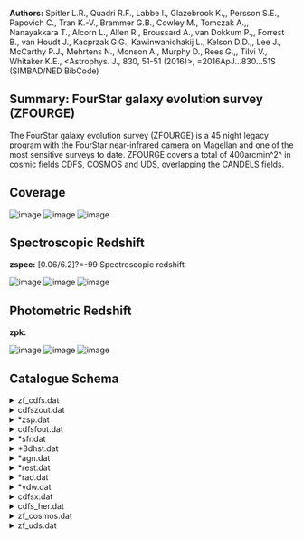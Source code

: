 **Authors:** Spitler L.R., Quadri R.F., Labbe I., Glazebrook K.,, Persson S.E., Papovich C., Tran K.-V., Brammer G.B., Cowley M., Tomczak A.,, Nanayakkara T., Alcorn L., Allen R., Broussard A., van Dokkum P.,, Forrest B., van Houdt J., Kacprzak G.G., Kawinwanichakij L., Kelson D.D.,, Lee J., McCarthy P.J., Mehrtens N., Monson A., Murphy D., Rees G.,, Tilvi V., Whitaker K.E., <Astrophys. J., 830, 51-51 (2016)>, =2016ApJ...830...51S (SIMBAD/NED BibCode)

## Summary: FourStar galaxy evolution survey (ZFOURGE) 

The FourStar galaxy evolution survey (ZFOURGE) is a 45 night legacy program with the FourStar near-infrared camera on Magellan and one of the most sensitive surveys to date. ZFOURGE covers a total of 400arcmin^2^ in cosmic fields CDFS, COSMOS and UDS, overlapping the CANDELS fields.
## Coverage
![image](https://raw.githubusercontent.com/joshgithubbin/Sherlock-DDF/refs/heads/main/Catalogue%20Plotting/Catalogues/J-ApJ-830-51/Subcatalogues/XMM-LSS/Plots/fieldcover.png)
![image](https://raw.githubusercontent.com/joshgithubbin/Sherlock-DDF/refs/heads/main/Catalogue%20Plotting/Catalogues/J-ApJ-830-51/Subcatalogues/ECDFS/Plots/fieldcover.png)
![image](https://raw.githubusercontent.com/joshgithubbin/Sherlock-DDF/refs/heads/main/Catalogue%20Plotting/Catalogues/J-ApJ-830-51/Subcatalogues/COSMOS/Plots/fieldcover.png)
## Spectroscopic Redshift 
 
**zspec:** [0.06/6.2]?=-99 Spectroscopic redshift 
 

![image](https://raw.githubusercontent.com/joshgithubbin/Sherlock-DDF/refs/heads/main/Catalogue%20Plotting/Catalogues/J-ApJ-830-51/Subcatalogues/XMM-LSS/Plots/zspec.png)
![image](https://raw.githubusercontent.com/joshgithubbin/Sherlock-DDF/refs/heads/main/Catalogue%20Plotting/Catalogues/J-ApJ-830-51/Subcatalogues/ECDFS/Plots/zspec.png)
![image](https://raw.githubusercontent.com/joshgithubbin/Sherlock-DDF/refs/heads/main/Catalogue%20Plotting/Catalogues/J-ApJ-830-51/Subcatalogues/COSMOS/Plots/zspec.png)
## Photometric Redshift 
 
**zpk:**  
 

![image](https://raw.githubusercontent.com/joshgithubbin/Sherlock-DDF/refs/heads/main/Catalogue%20Plotting/Catalogues/J-ApJ-830-51/Subcatalogues/XMM-LSS/Plots/zphot.png)
![image](https://raw.githubusercontent.com/joshgithubbin/Sherlock-DDF/refs/heads/main/Catalogue%20Plotting/Catalogues/J-ApJ-830-51/Subcatalogues/ECDFS/Plots/zphot.png)
![image](https://raw.githubusercontent.com/joshgithubbin/Sherlock-DDF/refs/heads/main/Catalogue%20Plotting/Catalogues/J-ApJ-830-51/Subcatalogues/COSMOS/Plots/zphot.png)
## Catalogue Schema

<details>
<summary>zf_cdfs.dat</summary>

| Bytes     | Format             | Units     | Label     | Explanations                               |
|:----------|:-------------------|:----------|:----------|:-------------------------------------------|
| 1- 5      | I5                 | ---       | Seq       | [1/30911] Running sequence number (id)     |
| 7- 14     | F8.3               | pix       | xpos      | Pixel X coordinates (scale:0.15"/pixel)    |
| 16- 23    | F8.3               | pix       | ypos      | Pixel Y coordinates (scale:0.15"/pixel)    |
| 25- 34    | F10.7              | deg       | RAdeg     | [52.9/53.3] Right ascension (J2000) (ra)   |
| 36- 46    | F11.7              | deg       | DEdeg     | [-28/-27.6] Declination (J2000) (dec)      |
| 48- 49    | I2                 | ---       | SE        | [0/19] Source Extractor flag               |
| 51- 57    | F7.1               | pix2      | isoArea   | [0/14799] Isophotal area above Source      |
| 59- 71    | F13.8              | 0.3631uJy | FKsap     | [0.02/9250.5]?=-99 (convolved) Ks-band     |
| 73- 84    | F12.8              | 0.3631uJy | e_FKsap   | [/0.3]?=-99 FKsap uncertainty (eap_Ksall)  |
| 86- 94    | F9.7               | ---       | apcorr    | [0.9/1.8] Aperture correction applied to   |
| 96- 105   | F10.7              | 0.3631uJy | KsR       | [0.4/84.3] Ratio between FKsap and FKsall  |
| 107- 119  | F13.8              | 0.3631uJy | FKsapD    | [0.06/8042]?=-99 Aperture flux measured    |
| 121- 132  | F12.8              | 0.3631uJy | e_FKsapD  | [0.02/0.2]?=-99 FKsapD uncertainty         |
| 134- 141  | F8.6               | ---       | apcorrD   | [1.7/1.8] Aperture correction applied to   |
| 143- 156  | F14.7              | 0.3631uJy | FKsD      | [0.1/14270]?=-99 Total (aperture           |
| 158- 169  | F12.8              | 0.3631uJy | e_FKsD    | [/0.3]?=-99 FKsD uncertainty               |
| 171- 184  | F14.8              | 0.3631uJy | FKsauto   | [0.05/22445] Ks-band flux within a         |
| 186- 191  | F6.3               | pix       | R50       | [0.7/36.1] Radius enclosing 50% of the     |
| 193- 198  | F6.3               | pix       | amaj      | [0.5/53.2] Major axis of a Kron-like       |
| 200- 205  | F6.3               | pix       | bmin      | [0.2/16.2] Minor axis of a Kron-like       |
| 207- 212  | F6.3               | ---       | Rad       | [0/68] Radius of a circularized Kron-like  |
| 214- 236  | F23.17             | 0.3631uJy | FKsall    | [0.1/23034]?=-99 Total (aperture           |
| 238- 259  | F22.18             | 0.3631uJy | e_FKsall  | [0.04/11]?=-99 FKsall uncertainty          |
| 261- 264  | F4.2               | ---       | w_FKsall  | [0/3.4] Weight corresponding to FKsall,    |
| 266- 288  | E23.20             | 0.3631uJy | FB        | [-0.4/728]?=-99 Aperture flux in HST/ACS   |
| 290- 312  | F23.18             | 0.3631uJy | e_FB      | [0/0.7]?=-99 FB uncertainty (e_B)          |
| 314- 317  | F4.2               | ---       | w_FB      | [0/3] Weight corresponding to FB, median   |
| 319- 341  | E23.20             | 0.3631uJy | FI        | [-0.4/3082]?=-99 Aperture flux in HST/ACS  |
| 343- 365  | F23.18             | 0.3631uJy | e_FI      | [0/1.3]?=-99 FI uncertainty (e_I)          |
| 367- 370  | F4.2               | ---       | w_FI      | [0/2.3] Weight corresponding to FI, median |
| 372- 394  | E23.20             | 0.3631uJy | FR        | [-0.5/5588]?=-99 Aperture flux in          |
| 396- 419  | F24.19             | 0.3631uJy | e_FR      | [0/279.4]?=-99 FR uncertainty (e_R)        |
| 421- 424  | F4.2               | ---       | w_FR      | [0/2.4] Weight corresponding to FR, median |
| 426- 448  | E23.20             | 0.3631uJy | FU        | [-1/1869]?=-99 Aperture flux in VLT/VIMOS  |
| 450- 472  | F23.19             | 0.3631uJy | e_FU      | [0/0.7]?=-99 FU uncertainty (e_U)          |
| 474- 477  | F4.2               | ---       | w_FU      | [0/2] Weight corresponding to FU, median   |
| 479- 501  | E23.20             | 0.3631uJy | FV        | [-0.4/1606]?=-99 Aperture flux in HST/ACS  |
| 503- 525  | F23.18             | 0.3631uJy | e_FV      | [0/0.7]?=-99 FV uncertainty (e_V)          |
| 527- 530  | F4.2               | ---       | w_FV      | [0/2.4] Weight corresponding to FV, median |
| 532- 554  | E23.20             | 0.3631uJy | FZ        | [-0.5/5701]?=-99 Aperture flux in HST/ACS  |
| 556- 578  | F23.18             | 0.3631uJy | e_FZ      | [0/1.6]?=-99 FZ uncertainty (e_Z)          |
| 580- 583  | F4.2               | ---       | w_FZ      | [0/2.5] Weight corresponding to FZ, median |
| 585- 612  | F28.20             | 0.3631uJy | FHs       | [-8.1/30415]?=-99 Aperture flux in         |
| 614- 635  | F22.17             | 0.3631uJy | e_FHs     | [0/15]?=-99 FHs uncertainty (e_Hs)         |
| 637- 640  | F4.2               | ---       | w_FHs     | [0/1.2] Weight corresponding to FHs,       |
| 642- 667  | F26.20             | 0.3631uJy | FHl       | [-7.1/27164]?=-99 Aperture flux in         |
| 669- 690  | F22.17             | 0.3631uJy | e_FHl     | [0/9]?=-99 FHl uncertainty (e_Hl)          |
| 692- 695  | F4.2               | ---       | w_FHl     | [0/1.2] Weight corresponding to FHl,       |
| 697- 718  | E22.20             | 0.3631uJy | FJ1       | [-2.7/19499]?=-99 Aperture flux in         |
| 720- 742  | F23.18             | 0.3631uJy | e_FJ1     | [0/5.1]?=-99 FJ1 uncertainty (e_J1)        |
| 744- 747  | F4.2               | ---       | w_FJ1     | [0/1.2] Weight corresponding to FJ1,       |
| 749- 770  | E22.20             | 0.3631uJy | FJ2       | [-6.5/16467]?=-99 Aperture flux in         |
| 772- 794  | F23.18             | 0.3631uJy | e_FJ2     | [0/9.1]?=-99 FJ2 uncertainty (e_J2)        |
| 796- 799  | F4.2               | ---       | w_FJ2     | [0/1.2] Weight corresponding to FJ2,       |
| 801- 822  | E22.19             | 0.3631uJy | FJ3       | [-3.5/25854]?=-99 Aperture flux in         |
| 824- 846  | F23.18             | 0.3631uJy | e_FJ3     | [0/9.5]?=-99 FJ3 uncertainty (e_J3)        |
| 848- 851  | F4.2               | ---       | w_FJ3     | [0/1.2] Weight corresponding to FJ3,       |
| 853- 874  | E22.20             | 0.3631uJy | FKs       | [-13.8/19204]?=-99 Aperture flux in        |
| 876- 897  | F22.17             | 0.3631uJy | e_FKs     | [0/8]?=-99 Uncertainty in FKs (e_Ks)       |
| 899- 902  | F4.2               | ---       | w_FKs     | [0/1.2] Weight corresponding to FKs,       |
| 904- 930  | F27.18             | 0.3631uJy | FKsHI     | [-64690/15404205]?=-99 Aperture flux in    |
| 932- 954  | F23.18             | 0.3631uJy | e_FKsHI   | [0/7.6]?=-99 FKsHI uncertainty (e_KsHI)    |
| 956- 960  | F5.2               | ---       | w_FKsHI   | [0/34.2] Weight corresponding to FKsHI,    |
| 962- 974  | E13.10             | 0.3631uJy | NB118     | [-7.7/17204]?=-99 Aperture flux in         |
| 118       | band,              | corrected | to        | total                                      |
| 976- 988  | F13.8              | 0.3631uJy | e_NB118   | [0/5.6]?=-99 NB118 uncertainty (e_NB118)   |
| 990- 993  | F4.2               | ---       | w_NB118   | [0/1.2] Weight corresponding to NB118,     |
| 995-1007  | E13.10             | 0.3631uJy | NB209     | [-18/17226]?=-99 Aperture flux in FourStar |
| 209       | band,              | corrected | to        | total                                      |
| 1009-1020 | F12.7              | 0.3631uJy | e_NB209   | [0/29]?=-99 NB209 uncertainty (e_NB209)    |
| 1022-1025 | F4.2               | ---       | w_NB209   | [0/1.2] Weight corresponding to NB209,     |
| 1027-1052 | F26.20             | 0.3631uJy | F098M     | [-0.2/27975]?=-99 Aperture flux in         |
| 3         | F098M              | filter,   | corrected | to total                                   |
| 1054-1076 | F23.18             | 0.3631uJy | e_F098M   | [0/1.2]?=-99 F098M uncertainty (e_F098M)   |
| 1078-1081 | F4.2               | ---       | w_F098M   | [0/1.7] Weight corresponding to F098M,     |
| 1083-1104 | E22.19             | 0.3631uJy | F105W     | [-0.7/35575]?=-99 Aperture flux in         |
| 3         | F105W              | band,     | corrected | to total                                   |
| 1106-1129 | F24.19             | 0.3631uJy | e_F105W   | [0/2.3]?=-99 F105W uncertainty (e_F105W)   |
| 1131-1135 | F5.2               | ---       | w_F105W   | [0/37] Weight corresponding to F105W,      |
| 1137-1158 | E22.20             | 0.3631uJy | F125W     | [-0.8/36252]?=-99 Aperture flux in         |
| 3         | F125W              | band,     | corrected | to total                                   |
| 1160-1183 | F24.19             | 0.3631uJy | e_F125W   | [0/1.5]?=-99 F125W uncertainty (e_F125W)   |
| 1185-1189 | F5.2               | ---       | w_F125W   | [0/21.6] Weight corresponding to F125W,    |
| 1191-1216 | F26.20             | 0.3631uJy | F140W     | [-2.4/43986]?=-99 Aperture flux in         |
| 3         | F140W              | band,     | corrected | to total                                   |
| 1218-1240 | F23.18             | 0.3631uJy | e_F140W   | [0/2.7]?=-99 F140W uncertainty (e_F140W)   |
| 1242-1245 | F4.2               | ---       | w_F140W   | [0/6.5] Weight corresponding to F140W,     |
| 1247-1261 | F15.9              | 0.3631uJy | F160W     | [-3.3/46862]?=-99 Aperture flux in         |
| 3         | F160W              | band,     | corrected | to total                                   |
| 1263-1275 | F13.8              | 0.3631uJy | e_F160W   | [0/1.9]?=-99 F160W uncertainty (e_F160W)   |
| 1277-1281 | F5.2               | ---       | w_F160W   | [0/33.4] Weight corresponding to F160W,    |
| 1283-1305 | E23.20             | 0.3631uJy | F814W     | [-0.5/14629]?=-99 Aperture flux in HST/ACS |
| 1307-1329 | F23.18             | 0.3631uJy | e_F814W   | [0/1.5]?=-99 F814W uncertainty (e_F814W)   |
| 1331-1334 | F4.2               | ---       | w_F814W   | [0/5.4] Weight corresponding to F814W,     |
| 1336-1358 | E23.20             | 0.3631uJy | IA484     | [-0.8/4503]?=-99 Aperture flux in          |
| 1360-1382 | F23.18             | 0.3631uJy | e_IA484   | [0/2.1]?=-99 IA484 uncertainty (e_IA484)   |
| 1384-1387 | F4.2               | ---       | w_IA484   | [0/1] Weight corresponding to IA484,       |
| 1389-1411 | E23.20             | 0.3631uJy | IA527     | [-19.6/5550]?=-99 Aperture flux in         |
| 1413-1435 | F23.18             | 0.3631uJy | e_IA527   | [0/2.2]?=-99 IA527 uncertainty (e_IA527)   |
| 1437-1440 | F4.2               | ---       | w_IA527   | [0/1] Weight corresponding to IA527,       |
| 1442-1467 | F26.20             | 0.3631uJy | IA574     | [-209/12437] Aperture flux in              |
| 1469-1491 | F23.18             | 0.3631uJy | e_IA574   | [0/5.4]?=-99 IA574 uncertainty (e_IA574)   |
| 1493-1496 | F4.2               | ---       | w_IA574   | [0/1] Weight corresponding to IA574,       |
| 1498-1520 | E23.20             | 0.3631uJy | IA598     | [-0.4/5362]?=-99 Aperture flux in          |
| 1522-1544 | F23.18             | 0.3631uJy | e_IA598   | [0/2.1]?=-99 IA598 uncertainty (e_IA598)   |
| 1546-1549 | F4.2               | ---       | w_IA598   | [0/1] Weight corresponding to IA598,       |
| 1551-1573 | E23.20             | 0.3631uJy | IA624     | [-0.6/5229]?=-99 Aperture flux in          |
| 1575-1597 | F23.18             | 0.3631uJy | e_IA624   | [0/2.4]?=-99 IA624 uncertainty (e_IA624)   |
| 1599-1602 | F4.2               | ---       | w_IA624   | [0/1] Weight corresponding to IA624,       |
| 1604-1626 | E23.20             | 0.3631uJy | IA651     | [-0.4/4338]?=-99 Aperture flux in          |
| 1628-1650 | F23.18             | 0.3631uJy | e_IA651   | [0/1.9]?=-99 IA651 uncertainty (e_IA651)   |
| 1652-1655 | F4.2               | ---       | w_IA651   | [0/1] Weight corresponding to IA651,       |
| 1657-1679 | E23.20             | 0.3631uJy | IA679     | [-2.1/3650]?=-99 Aperture flux in          |
| 1681-1703 | F23.18             | 0.3631uJy | e_IA679   | [0/2.4]?=-99 IA679 uncertainty (e_IA679)   |
| 1705-1708 | F4.2               | ---       | w_IA679   | [0/1] Weight corresponding to IA679,       |
| 1710-1732 | E23.20             | 0.3631uJy | IA738     | [-0.7/5147]?=-99 Aperture flux in          |
| 1734-1756 | F23.18             | 0.3631uJy | e_IA738   | [0/2.6]?=-99 IA638 uncertainty (e_IA638)   |
| 1758-1761 | F4.2               | ---       | w_IA738   | [0/1] Weight corresponding to IA738,       |
| 1763-1785 | E23.20             | 0.3631uJy | IA767     | [-2.3/6004]?=-99 Aperture flux in          |
| 767       | band,              | corrected | to        | total (f_IA767) (1)                        |
| 1787-1809 | F23.18             | 0.3631uJy | e_IA767   | [0/6.5]?=-99 IA767 uncertainty (e_IA767)   |
| 1811-1814 | F4.2               | ---       | w_IA767   | [0/1] Weight corresponding to IA767,       |
| 1816-1838 | E23.20             | 0.3631uJy | IA797     | [-3.4/5522]?=-99 Aperture flux in          |
| 797       | band,              | corrected | to        | total (f_IA797) (1)                        |
| 1840-1862 | F23.18             | 0.3631uJy | e_IA797   | [0/7.4]?=-99 IA797 uncertainty (e_IA797)   |
| 1864-1867 | F4.2               | ---       | w_IA797   | [0/1] Weight corresponding to IA797,       |
| 1869-1891 | E23.20             | 0.3631uJy | IA856     | [-4.2/7129]?=-99 Aperture flux in          |
| 856       | band,              | corrected | to        | total (f_IA856) (1)                        |
| 1893-1914 | F22.17             | 0.3631uJy | e_IA856   | [0/10]?=-99 IA856 uncertainty (e_IA856)    |
| 1916-1919 | F4.2               | ---       | w_IA856   | [0/1] Weight corresponding to IA856,       |
| 1921-1943 | E23.20             | 0.3631uJy | FVWFI     | [-0.6/13011]?=-99 Aperture flux in WFI     |
| 1945-1967 | F23.18             | 0.3631uJy | e_FVWFI   | [0/1.8]?=-99 FVWFI uncertainty (e_WFI_V)   |
| 1969-1972 | F4.2               | ---       | w_FVWFI   | [0/1.2] Weight corresponding to FVWFI,     |
| 1974-1996 | E23.20             | 0.3631uJy | FRcWFI    | [-0.5/12926]?=-99 Aperture flux in WFI     |
| 1998-2020 | F23.18             | 0.3631uJy | e_FRcWFI  | [0/1.7]?=-99 FRcWFI uncertainty (e_WFI_Rc) |
| 2022-2025 | F4.2               | ---       | w_FRcWFI  | [0/1.2] Weight corresponding to FRcWFI,    |
| 2027-2049 | E23.20             | 0.3631uJy | FU38      | [-6/11722]?=-99 Aperture flux in WFI U38   |
| 2051-2073 | F23.18             | 0.3631uJy | e_FU38    | [0/6]?=-99 FU38 uncertainty (e_WFI_U38)    |
| 2075-2078 | F4.2               | ---       | w_FU38    | [0/1.41] Weight corresponding to FU38,     |
| 2080-2106 | F27.20             | 0.3631uJy | FKT       | [-1.3/26277]?=-99 Aperture flux in TENIS   |
| 2108-2129 | F22.17             | 0.3631uJy | e_FKT     | [0/11.4]?=-99 FKT uncertainty (e_tenisK)   |
| 2131-2134 | F4.2               | ---       | w_FKT     | [0/1.3] Weight corresponding to FKT,       |
| 2136-2161 | F26.20             | 0.3631uJy | F3.6      | [-247/27619]?=-99 Aperture flux in         |
| 2163-2185 | F23.18             | 0.3631uJy | e_F3.6    | [-8/18.5]?=-99 F3.6 uncertainty            |
| 2187-2193 | F7.2               | ---       | w_F3.6    | [0/2.8]?=-99 Weight corresponding to F3.6, |
| 2195-2217 | E23.20             | 0.3631uJy | F4.5      | [-4627/27090]?=-99 Aperture flux in        |
| 2219-2242 | F24.18             | 0.3631uJy | e_F4.5    | [-4626.5/12.5]?=-99 F4.5 uncertainty       |
| 2244-2250 | F7.2               | ---       | w_F4.5    | [0/3]?=-99 Weight corresponding to F4.5,   |
| 2252-2273 | E22.20             | 0.3631uJy | F5.8      | [-6249/48340]?=-99 Aperture flux in        |
| 2275-2307 | F33.17             | 0.3631uJy | e_F5.8    | [-4441/]?=-99 F5.8 uncertainty (e_IRAC_58) |
| 2309-2315 | F7.2               | ---       | w_F5.8    | [0/2.3]?=-99 Weight corresponding to F5.8, |
| 2317-2339 | E23.20             | 0.3631uJy | F8.0      | [-1811/27616]?=-99 Aperture flux in        |
| 2341-2363 | F23.17             | 0.3631uJy | e_F8.0    | [-3756/30311]?=-99 F8.0 uncertainty        |
| 2365-2371 | F7.2               | ---       | w_F8.0    | [0/2.2]?=-99 Weight corresponding to F8.0, |
| 2373-2376 | F4.2               | ---       | wminOpt   | [0/1] Minimum weight of groundbased        |
| 2378-2381 | F4.2               | ---       | wmin1     | [0/5.4] Minimum weight of HST optical      |
| 2383-2386 | F4.2               | ---       | wminFS    | [0/5.4] Minimum weight of FourStar filters |
| 2388-2391 | F4.2               | ---       | wminNIR   | [0/3.4] Minimum weight of J, H & K filters |
| 2393-2396 | F4.2               | ---       | wmin2     | [0/1.3] Minimum weight of HST NIR filters  |
| 2398-2406 | F9.2               | ---       | wminIR    | [0/166680] Minimum weight of Spitzer/IRAC  |
| 2408-2411 | F4.2               | ---       | wmin      | [0/3.4] Minimum weight of all filters      |
| 2413      | I1                 | ---       | Star      | [0/1] 1=source is likely a star (G1)       |
| 2415      | I1                 | ---       | Nghb      | [0/1] 1=near a bright star (nearstar) (G2) |
| 2417      | I1                 | ---       | Use       | [0/1] 1=source selected (use)              |
| 2419-2430 | F12.6              | ---       | SNR       | [1/99198] Signal-to-noise                  |
| 2432      | A1                 | ---       | Use2      | [0/1] 1=source selected (use_nosnr) (2)    |
| 2434-2441 | F8.4               | ---       | zspec     | [0/5.8]?=-99 Spectroscopic redshift        |
| 4318      | 0.73               | 22.097    | -0.029    | -0.032                                     |
| 7693      | 0.73               | 22.151    | 0.019     | -0.014                                     |
| 6443      | 0.65               | 27.321    | -0.148    | -0.020                                     |
| 3749      | 0.81               | 25.932    | -0.181    | -0.037                                     |
| 5919      | 0.73               | 22.968    | -0.010    | -0.022                                     |
| 9036      | 0.73               | 21.378    | 0.041     | -0.011                                     |
| 5544      | 0.60               | 26.618    | -0.031    | -0.004                                     |
| 7020      | 0.50               | 26.588    | -0.051    | -0.004                                     |
| 0540      | 0.59               | 26.270    | -0.041    | -0.009                                     |
| 1448      | 0.62               | 26.558    | -0.043    | -0.006                                     |
| 2802      | 0.56               | 26.521    | -0.067    | -0.006                                     |
| 1538      | 0.46               | 26.851    | -0.083    | -0.003                                     |
| 118       | 1.1909             | 0.47      | 24.668    | 0.000    -0.006                            |
| 209       | 2.0990             | 0.45      | 24.786    | 0.000    -0.003                            |
| 9867      | 0.26               | 25.670    | 0.011     | -0.008                                     |
| 0545      | 0.24               | 26.259    | -0.002    | -0.007                                     |
| 2471      | 0.26               | 26.229    | 0.004     | -0.005                                     |
| 3924      | 0.27               | 26.421    | -0.027    | -0.004                                     |
| 5396      | 0.27               | 25.942    | -0.000    | -0.004                                     |
| 8057      | 0.22               | 25.931    | -0.004    | -0.011                                     |
| 484       | 0.4847             | 0.81      | 25.463    | -0.013    -0.024                           |
| 527       | 0.5259             | 0.87      | 25.639    | -0.059    -0.022                           |
| 574       | 0.5763             | 1.01      | 25.543    | -0.148    -0.019                           |
| 598       | 0.6007             | 0.69      | 25.962    | -0.040    -0.018                           |
| 624       | 0.6231             | 0.67      | 25.887    | 0.014    -0.017                            |
| 651       | 0.6498             | 0.67      | 26.072    | -0.062    -0.016                           |
| 679       | 0.6782             | 0.86      | 26.105    | -0.080    -0.015                           |
| 738       | 0.7359             | 0.83      | 26.003    | -0.003    -0.013                           |
| 767       | 0.7680             | 0.77      | 26.000    | -0.028    -0.012                           |
| 797       | 0.7966             | 0.74      | 25.986    | -0.022    -0.012                           |
| 856       | 0.8565             | 0.74      | 25.713    | -0.007    -0.010                           |
| 5376      | 0.96               | 23.999    | -0.076    | -0.021                                     |
| 6494      | 0.84               | 24.597    | -0.038    | -0.016                                     |
| 38        | 0.3686             | 0.98      | 21.587    | -0.291    -0.032                           |
| 1574      | 0.86               | 24.130    | 0.233     | -0.002                                     |
| 1748      | 0.45               | 31.419    | 0.022     | -0.003                                     |
| 36        | 3.5569             | 1.50      | 20.054    | -0.016     0.000                           |
| 45        | 4.5020             | 1.50      | 20.075    | 0.005     0.000                            |
| 58        | 5.7450             | 1.90      | 20.626    | 0.023     0.000                            |
| 80        | 7.9158             | 2.00      | 21.803    | 0.022     0.000                            |
| 11        | Subaru/Suprime-Cam | optical   | medium    | bands                                      |

**Note**: (convolved) aperture flux in filter [] within a 1.2" diameter
          circular aperture, corrected to total (Fap[]=F[]/KsR)
          CDFS passband parameters as in table 2:
       
        Filter   lam_C_    FWHM    Zeropoint    Offset   Galactic
                 (um)    (arcsec)  (AB mag)             extinction
                                     (G6)     (AB mag)   (AB mag)
       
        B        0.4318    0.73     22.097     -0.029    -0.032
        I        0.7693    0.73     22.151      0.019    -0.014
        R        0.6443    0.65     27.321     -0.148    -0.020
        U        0.3749    0.81     25.932     -0.181    -0.037
        V        0.5919    0.73     22.968     -0.010    -0.022
        Z        0.9036    0.73     21.378      0.041    -0.011
        H_s_     1.5544    0.60     26.618     -0.031    -0.004
        H_l_     1.7020    0.50     26.588     -0.051    -0.004
        J_1_     1.0540    0.59     26.270     -0.041    -0.009
        J_2_     1.1448    0.62     26.558     -0.043    -0.006
        J_3_     1.2802    0.56     26.521     -0.067    -0.006
        Ks       2.1538    0.46     26.851     -0.083    -0.003
        118      1.1909    0.47     24.668      0.000    -0.006
        209      2.0990    0.45     24.786      0.000    -0.003
        F098M    0.9867    0.26     25.670      0.011    -0.008
        F105W    1.0545    0.24     26.259     -0.002    -0.007
        F125W    1.2471    0.26     26.229      0.004    -0.005
        F140W    1.3924    0.27     26.421     -0.027    -0.004
        F160W    1.5396    0.27     25.942     -0.000    -0.004
        F814W    0.8057    0.22     25.931     -0.004    -0.011
        IA484    0.4847    0.81     25.463     -0.013    -0.024
        IA527    0.5259    0.87     25.639     -0.059    -0.022
        IA574    0.5763    1.01     25.543     -0.148    -0.019
        IA598    0.6007    0.69     25.962     -0.040    -0.018
        IA624    0.6231    0.67     25.887      0.014    -0.017
        IA651    0.6498    0.67     26.072     -0.062    -0.016
        IA679    0.6782    0.86     26.105     -0.080    -0.015
        IA738    0.7359    0.83     26.003     -0.003    -0.013
        IA767    0.7680    0.77     26.000     -0.028    -0.012
        IA797    0.7966    0.74     25.986     -0.022    -0.012
        IA856    0.8565    0.74     25.713     -0.007    -0.010
        WFI_V    0.5376    0.96     23.999     -0.076    -0.021
        WFI_Rc   0.6494    0.84     24.597     -0.038    -0.016
        WFI_U38  0.3686    0.98     21.587     -0.291    -0.032
        tenisK   2.1574    0.86     24.130      0.233    -0.002
        KsHI     2.1748    0.45     31.419      0.022    -0.003
        IRAC_36  3.5569    1.50     20.054     -0.016     0.000
        IRAC_45  4.5020    1.50     20.075      0.005     0.000
        IRAC_58  5.7450    1.90     20.626      0.023     0.000
        IRAC_80  7.9158    2.00     21.803      0.022     0.000
       
       The CDFS UV-to-optical filters include VLT/VIMOS/U, R-imaging
       (Nonino+ 2009ApJS..183..244N), HST/Advanced Camera for Surveys (ACS)/B,
       V, I, Z-imaging (Giavalisco+ 2004, II/261; Wuyts+ 2008, J/ApJ/682/985),
       ESO/MPG/WFI/U38, V, Rc-imaging (Erben+ 2005AN....326..432E;
       Hildebrandt+ 2006A&A...452.1121H), HST/WFC3/F098M, F105W, F125W, F140W,
       F160W and HST/ACSF606W, F814W-imaging (Grogin+ 2011ApJS..197...35G;
       Koekemoer+ 2011ApJS..197...36K; Windhorst+ 2011ApJS..193...27W;
       Brammer+ 2012ApJS..200...13B), 11 Subaru/Suprime-Cam optical medium bands
       (Cardamone+ 2010, J/ApJS/189/270) with seeing <1.1" (from a set of 18,
       including seeing >1.1" images) and CFHT/WIRCAM/K-band imaging
       (Hsieh+ 2012ApJS..203...23H).
       KsHI comes from a combined VLT/HAWKI and Magellan/FOURSTAR image.
Note (2): Same meaning as column "Use" (see Note (G3)) but without the
           snr>=5 criterion.

</details>

<details>
<summary>cdfszout.dat</summary>

| Bytes   | Format   | Units   | Label    | Explanations                                                                   |
|:--------|:---------|:--------|:---------|:-------------------------------------------------------------------------------|
| 1- 5    | I5       | ---     | Seq      | [1/30911] Running sequence number                                              |
| 7- 16   | F10.6    | ---     | zspec    | [0/6.2]?=-99 Spectroscopic redshift                                            |
| 18- 24  | F7.3     | ---     | za       | [0.005/10]?=-99 Photometric redshift derived                                   |
| 26- 32  | F7.3     | ---     | zml      | [0.005/10]?=-99 Weighted redshift derived                                      |
| 34- 45  | E12.7    | ---     | Chia     | [/3683]?=-99 Minimum {chi}^2^ derived without                                  |
| 47- 53  | F7.3     | ---     | zp       | [0.005/10]?=-99 Best-fit redshift after                                        |
| 55- 66  | E12.7    | ---     | Chip     | [/1e+08]?=-99 Minimum {chi}^2^ after applying                                  |
| 68- 74  | F7.3     | ---     | zm2      | [0.005/10]?=-99 Weighted redshift after                                        |
| 76- 82  | F7.3     | ---     | odds     | [0/1]?=-99 Parameter indicating presence of                                    |
| 1       | if       | no      | minimum) | 84- 90  F7.3  ---    l68    [0.005/9.9]?=-99 1 sigma lower confidence interval |
| 92- 98  | F7.3     | ---     | u68      | [0.01/10]?=-99 1 sigma upper confidence interval                               |
| 100-106 | F7.3     | ---     | l95      | [0.005/9.8]?=-99 2 sigma lower confidence interval                             |
| 108-114 | F7.3     | ---     | u95      | [0.01/10]?=-99 2 sigma upper confidence interval                               |
| 116-122 | F7.3     | ---     | l99      | [0.005/9.8]?=-99 3 sigma lower confidence interval                             |
| 124-130 | F7.3     | ---     | u99      | [0.01/10]?=-99 3 sigma upper confidence interval                               |
| 132-134 | I3       | ---     | nfilt    | [3/39]?=-99 Number of filters used in the fit                                  |
| 136-147 | E12.6    | ---     | Qual     | ? z quality parameter                                                          |
| 149-156 | F8.4     | ---     | zpk      | [/9.9]? Default derived photometric redshift                                   |
| 158-164 | F7.3     | ---     | pkProb   | [0/1]?=-99 Peak probability                                                    |
| 166-173 | F8.4     | ---     | zmc      | [0.005/10]?=-99 Randomly drawn redshift value                                  |
</details>

<details>
<summary>*zsp.dat</summary>

| Bytes   | Format   | Units   | Label   | Explanations                             |
|:--------|:---------|:--------|:--------|:-----------------------------------------|
| 1- 5    | I5       | ---     | Seq     | [1/30911] Running sequence number        |
| 7- 14   | F8.4     | ---     | zsp     | [0/6.2]?=-99 Redshift spectroscopic (G5) |
</details>

<details>
<summary>cdfsfout.dat</summary>

| Bytes   | Format   | Units     | Label   | Explanations                                 |
|:--------|:---------|:----------|:--------|:---------------------------------------------|
| 1- 5    | I5       | ---       | Seq     | [1/30911] Running sequence number            |
| 7- 13   | F7.4     | ---       | z       | [0.01/9.9]? z_peak (or z_spec if available)  |
| 15- 19  | F5.2     | [yr-1]    | ltau    | [7/11]? Log of timescale {tau}               |
| 21- 27  | F7.4     | [-]       | Metal   | [0.02]? Metallicity (fixed to 0.020)         |
| 29- 33  | F5.2     | [yr]      | lage    | [7.5/10.1]? Log of age                       |
| 35- 39  | F5.2     | mag       | Av      | [0/4]? Dust reddening                        |
| 41- 46  | F6.2     | [Msun]    | lmass   | [2.5/14.4]? Log of mass                      |
| 48- 53  | F6.2     | [Msun/yr] | lsfr    | [-37.1/4.6]? Log of star formation rate      |
| 55- 60  | F6.2     | [yr-1]    | lssfr   | [-42.3/-7.4]? Log of specific star formation |
| 62- 66  | F5.2     | ---       | la2t    | [-3.5/3.1]? log(age/tau)                     |
| 68- 75  | E8.3     | ---       | chi2    | [0.01/386]? minimum {chi}^2^                 |
</details>

<details>
<summary>*sfr.dat</summary>

| Bytes   | Format   | Units   | Label   | Explanations                                 |
|:--------|:---------|:--------|:--------|:---------------------------------------------|
| 1- 5    | I5       | ---     | Seq     | [1/30911] Running sequence number            |
| 7- 13   | F7.4     | ---     | zPk     | [0.01/9.9]?=-1 Redshift peak                 |
| 15- 25  | E11.5    | mJy     | F24     | [-0.4/9.1]?=-99 Spitzer/MIPS 24um total flux |
| 27- 37  | E11.5    | mJy     | e_F24   | [/2]?=-99 F24 uncertainty                    |
| 39- 50  | E12.6    | Lsun    | LIR     | ?=-99 Total integrated IR luminosity         |
| 52- 62  | E11.6    | Lsun    | L2800   | [0.001/]?=-99 2800{AA} UV luminosity (1)     |
| 64- 73  | E10.4    | Msun/yr | SFR     | [-4287/50740]?=-99 UV-IR star formation rate |
| 75- 84  | E10.4    | Msun/yr | e_SFR   | ?=-99 Lower uncertainty on SFR               |
| 86- 95  | E10.4    | Msun/yr | E_SFR   | ?=-99 Upper uncertainty on SFR               |

**Note**: Rest-frame flux at 2800{AA} was computed using EAZY and a tophat
          filter of 200{AA} width (filter 274 in
          calibrations/FILTER_RES_DR34.latest).

</details>

<details>
<summary>*3dhst.dat</summary>

| Bytes   | Format   | Units   | Label   | Explanations                                      |
|:--------|:---------|:--------|:--------|:--------------------------------------------------|
| 1- 5    | I5       | ---     | Seq     | [1/30911] Running sequence number                 |
| 7- 11   | I5       | ---     | Name    | [1/50506]?=-99 3D-HST ID of nearest neighbour (1) |
| 13- 15  | I3       | ---     | Use     | [0/1]?=-99 3D-HST use flag (0=DON'T USE)          |
| 17- 19  | I3       | ---     | N       | [1/4]?=-99 Number of 3D-HST sources within        |

**Note**: 3D-HST sources were matched to ZFOURGE to within r<0.7".
          Only the ID of the nearest neighbour is displayed.
          3D-HST data is available at http://3dhst.research.yale.edu/;
          see also Skelton+, 2014, J/ApJS/214/24

</details>

<details>
<summary>*agn.dat</summary>

| Bytes   | Format          | Units                             | Label            | Explanations                                                       |
|:--------|:----------------|:----------------------------------|:-----------------|:-------------------------------------------------------------------|
| 1- 5    | I5              | ---                               | Seq              | [1/30911] Running sequence number                                  |
| 7       | I1              | ---                               | irAGN            | [0/1] Infrared AGN? (1=positive detection,                         |
| 9- 10   | I2              | ---                               | radAGN           | [0/1]?=-1 Radio AGN? (1=positive detection,                        |
| 12- 13  | I2              | ---                               | xAGN             | [0/1]?=-1 X-ray AGN? (1=positive detection,                        |
| 0       | z>1.8:          | [8.0]-[24]>2.9x([4.5]-[8.0])+2.8, | [8.0]-[24]>0.5   | Note (2): Radio AGN are selected using the Rees et al. (2015)      |
| 0       | The             | minimum                           | root-mean-square | (RMS) sensitivity for the 1.4GHz data in                           |
| 10      | and             | 100uJy/beam,                      | respectively.    | Note (3): X-ray AGN are selected using the Szokoly et al. (2004)   |
| 2       | L_x_>=1e42erg/s | &                                 | HR<=-0.2         | The on-axis limiting X-ray flux in the soft and hard bands for the |
| 18      | and             | 5.5e-17erg/cm^2^/s,               | 1.9e-16          | and 7.3e-16erg/cm^2^/s, and 6.0e-16 and 3.0e-15erg/cm^2^/s,        |

**Note**: Infrared AGN are selected using the colour-colour classifications of
          Messias et al. (2012):
          z<1.8: Ks-[4.5]>0, [4.5]-[8.0]>0
          z>1.8: [8.0]-[24]>2.9x([4.5]-[8.0])+2.8, [8.0]-[24]>0.5
Note (2): Radio AGN are selected using the Rees et al. (2015)
          Radio AGN activity index:
          SFR_Radio_/SFR_IR+UV_>3.0
          The minimum root-mean-square (RMS) sensitivity for the 1.4GHz data in
          CDFS, COSMOS and UDS fields are 6, 10 and 100uJy/beam, respectively.
Note (3): X-ray AGN are selected using the Szokoly et al. (2004)
          classification:
          L_x_>=1e41erg/s & HR>-0.2
          L_x_>=1e42erg/s & HR<=-0.2
          The on-axis limiting X-ray flux in the soft and hard bands for the
          CDFS, COSMOS and UDS fields are 9.1e-18 and 5.5e-17erg/cm^2^/s,
          1.9e-16 and 7.3e-16erg/cm^2^/s, and 6.0e-16 and 3.0e-15erg/cm^2^/s,
          respectively.

</details>

<details>
<summary>*rest.dat</summary>

| Bytes   | Format    | Units         | Label   | Explanations                                               |
|:--------|:----------|:--------------|:--------|:-----------------------------------------------------------|
| 1- 5    | I5        | ---           | Seq     | [1/30911] Running sequence number                          |
| 7- 18   | E12.6     | uJy           | Fu      | [-36/82505] Computed flux in the rest frame                |
| 20- 30  | E11.6     | uJy           | e_Fu    | [0/1046]? Fu uncertainty (1)                               |
| 32- 43  | E12.6     | uJy           | Fg      | [-36/162538] Computed flux in the rest frame               |
| 45- 55  | E11.6     | uJy           | e_Fg    | [0/1799] Fg uncertainty (1)                                |
| 57- 68  | E12.6     | uJy           | Fr      | [-36/16490] Computed flux in the rest frame                |
| 70- 80  | E11.6     | uJy           | e_Fr    | [0/2773]? Fr uncertainty (1)                               |
| 82- 93  | E12.6     | uJy           | Fi      | [-36/19332] Computed flux in the rest frame                |
| 95-105  | E11.6     | uJy           | e_Fi    | [0/]? Fi uncertainty (1)                                   |
| 107-118 | E12.6     | uJy           | Fz      | [-36/26394] Computed flux in the rest frame                |
| 120-130 | E11.6     | uJy           | e_Fz    | [0/492]? Fz uncertainty (1)                                |
| 132-143 | E12.6     | uJy           | FU      | [-36/83749] Computed flux in the rest frame                |
| 145-155 | E11.6     | uJy           | e_FU    | [0/1110]? FU uncertainty (1)                               |
| 157-168 | E12.6     | uJy           | FB      | [-36/81872] Computed flux in the rest frame                |
| 170-180 | E11.6     | uJy           | e_FB    | [0/]? FB uncertainty (1)                                   |
| 182-193 | E12.6     | uJy           | FV      | [-36/136753] Computed flux in the rest frame               |
| 195-205 | E11.6     | uJy           | e_FV    | [0/512]? FV uncertainty (1)                                |
| 207-218 | E12.6     | uJy           | FJ      | [-36/38317] Computed flux in the rest frame                |
| 220-230 | E11.6     | uJy           | e_FJ    | [0/477]? FJ uncertainty (1)                                |
| 232-243 | E12.6     | uJy           | FH      | [-36/26626] Computed flux in the rest frame                |
| 245-255 | E11.6     | uJy           | e_FH    | [0/170]? FH uncertainty (1)                                |
| 257-268 | E12.6     | uJy           | FK      | [-36/21396] Computed flux in the rest frame                |
| 270-280 | E11.6     | uJy           | e_FK    | [0/]? FK uncertainty (1)                                   |
| 282-293 | E12.6     | uJy           | Fuv13   | [-36/59450] Computed flux in the rest frame                |
| 295-305 | E11.6     | uJy           | e_Fuv13 | [0/]? Fuv13 uncertainty (1)                                |
| 307-318 | E12.6     | uJy           | Fuv15   | [-36/61064] Computed flux in the rest frame                |
| 320-330 | E11.6     | uJy           | e_Fuv15 | [0/624]? Fuv15 uncertainty (1)                             |
| 332-343 | E12.6     | uJy           | Fuv19   | [-36/55309] Computed flux in the rest frame                |
| 345-355 | E11.6     | uJy           | e_Fuv19 | [0/550]? Fuv19 uncertainty (1)                             |
| 357-368 | E12.6     | uJy           | Fuv22   | [-36/49546] Computed flux in the rest frame                |
| 370-380 | E11.6     | uJy           | e_Fuv22 | [0/522]? Fuv22 uncertainty (1)                             |
| 382-393 | E12.6     | uJy           | Fuv28   | [-36/44349] Computed flux in the rest frame                |
| 395-405 | E11.6     | uJy           | e_Fuv28 | [0/]? Fuv28 uncertainty (1)                                |
| 29      | *3*10**18 | /lambda_c**2, | where   | lambda_c is the central wavelength of the filter bandpass. |

**Note**: These catalogs are in units of uJy.
          To convert back to catalog fluxes
          (AB flux densities with zeropoint 25), divide by 10**((23.9-25)/2.5).
          To convert to solar luminosities:
          1. Convert to ergs/cm^2^/s/{AA} --
             flux density [uJy] *10**-29 *3*10**18 /lambda_c**2,
             where lambda_c is the central wavelength of the filter bandpass.
          2. Convert from flux density to flux -- multiply by lambda_c

</details>

<details>
<summary>*rad.dat</summary>

| Bytes   | Format   | Units    | Label     | Explanations                           |
|:--------|:---------|:---------|:----------|:---------------------------------------|
| 1- 5    | I5       | ---      | Seq       | [1/30911] Running sequence number      |
| 7- 13   | F7.1     | uJy/beam | F1.4GHz   | [0/53640]?=-99 Peak or integrated      |
| 15- 19  | F5.1     | uJy/beam | e_F1.4GHz | [6/147]?=-99 F1.4GHz uncertainty       |
| 21- 27  | E7.3     | W/Hz     | L1.4GHz   | ?=-99 Rest-frame 1.4GHz luminosity (2) |

**Note**: For M13, F1.4GHz includes a combination of peak and integrated fluxes,
          with the final value chosen based on the author's recommendation.
          For the other fields, the integrated flux is used.
Note (2): The rest-frame radio luminosity is calculated using:
          L1.4GHz=(4*pi*ld**2)*F1.4GHz*(1+z_peak)**({alpha}-2)
          where ld is the luminosity distance (cm) and {alpha} is the radio
          spectral index (fixed to {alpha}=-0.3).

</details>

<details>
<summary>*vdw.dat</summary>

| Bytes   | Format   | Units   | Label     | Explanations                                                 |
|:--------|:---------|:--------|:----------|:-------------------------------------------------------------|
| 1- 5    | I5       | ---     | Seq       | [1/30911] Running sequence number                            |
| 7- 11   | F5.2     | ---     | wmin      | [0/33.4] wmin>0 for HST coverage                             |
| 13- 19  | F7.2     | arcsec  | Sep       | [0/0.7]?=-999 Separation of the ZFOURGE object               |
| 14      | (1)      | 21      | A1        | ---   f_Sep      Number of matches flag (0=single match) (2) |
| 23- 27  | I5       | ---     | [SWM2014] | [/50506]?=-999 Number in vdW14 (3)                           |
| 29- 39  | F11.6    | deg     | RAdeg     | ?=-999 vdW14 right ascension (J2000)                         |
| 41- 51  | F11.6    | deg     | DEdeg     | ?=-999 vdW14 declination (J2000)                             |
| 53- 59  | F7.2     | arcsec  | Reff      | [0.02/24]?=-999 vdW14 effective radius                       |
| 61- 69  | F9.2     | arcsec  | e_Reff    | [0/348635]?=-999 Reff uncertainty                            |
| 71- 77  | F7.2     | ---     | n         | [0.2/8]?=-999 vdW14 sersic index                             |
| 79- 86  | F8.2     | ---     | e_n       | [0/50193]?=-999 n uncertainty                                |
| 88- 94  | F7.2     | ---     | q         | [0/1]?=-999 vdW14 axis ratio                                 |
| 96-103  | F8.2     | ---     | e_q       | [0/25330]?=-999 q uncertainty                                |
| 105-111 | F7.2     | mag     | mag       | [9/30]?=-999 vdW14 HST/WFC3 F160W AB magnitude               |
| 113-120 | F8.2     | mag     | e_mag     | [0/59353]?=-999 mag uncertainty                              |
| 122-128 | F7.2     | deg     | PA        | [-90/90]?=-999 vdW14 position angle                          |
| 130-139 | F10.2    | deg     | e_PA      | ?=-999 PA uncertainty                                        |
| 141-150 | F10.2    | ---     | S/N       | ?=-999 vdW14 object S/N                                      |
| 152-155 | I4       | ---     | Fit       | [/3]?=-999 vdW14 goodness of fit flag                        |
| 0       | =        | single  | matches,  | 1 = multiple matches,                                        |
| 2       | =        | no      | matches   | Note (3): Objects are <[SWM2014] GOODS-S NNNNN> or           |

**Note**: Sources from X_F160W_galfit_v4.0.cat (vdW14) were matched to ZFOURGE
          to within r<0.7". If an object has multiple or no matches,
          the 'Sep' column has a value of -999.
Note (2): Flags the number of van der Wel+ 2014ApJ...788...28V catalog matches
          to a single ZFOURGE object as follows:
      0 = single matches,
      1 = multiple matches,
      2 = no matches
Note (3): Objects are <[SWM2014] GOODS-S NNNNN> or
          <[SWM2014] COSMOS NNNNN> or <[SWM2014] UDS NNNNN> in Simbad.

</details>

<details>
<summary>cdfsx.dat</summary>

| Bytes   | Format   | Units    | Label   | Explanations                                   |
|:--------|:---------|:---------|:--------|:-----------------------------------------------|
| 1- 5    | I5       | ---      | Seq     | [1/30911] Running sequence number              |
| 7- 14   | E8.2     | 10-3W/m2 | Fx      | ?=-99 Full band X-ray flux in erg/cm^2^/s (1)  |
| 16- 23  | E8.3     | 10-7W    | Lx      | ?=-99 Rest-frame X-ray luminosity in erg/s (2) |
| 25- 30  | F6.2     | ---      | HR      | [-0.9/0.9]?=-99 Hardness ratio (3)             |
| 4       | For      | sources  | from    | X11, the intrinsic flux is derived from counts |
| 09      | and      | U08      | it      | is derived from                                |
| 09      | and      | U08      | to      | align with                                     |
| 11      | by       | assuming | a       | power-law model with                           |
| 4       | (i.e.    | E09      | and     | U08 fluxes are multiplied                      |
| 2-8     | or       | 2-10keV) | and     | soft (0.5-2keV) bands, respectively.           |

**Note**: In the absence of a full-band flux value, Fx is calculated
          considering a counts-to-flux conversion factor with
          photon index {Gamma}=1.4
          For sources from X11, the intrinsic flux is derived from counts
          in the 0.5-8keV full band, while from E09 and U08 it is derived from
          the sum of the counts in the relevant bands over 0.5-10keV.
          Flux values were adjusted for sources from E09 and U08 to align with
          the full bandpass values of X11 by assuming a power-law model with
          photon index {Gamma}=1.4 (i.e. E09 and U08 fluxes are multiplied
          by a factor of 0.95).
Note (2): The rest-frame X-ray luminosity is calculated using:
          Lx=(4*pi*ld**2)*f_x*(1+z_peak)**({Gamma}-2)
          where ld is the luminosity distance (cm) and {Gamma} is the photon
          index (fixed to {Gamma}=1.4).
Note (3): The hardness ratio (HR) is calculated using: HR = (H-S)/(H+S)
          where H and S are the count rates in the hard (2-8 or 2-10keV) and
          soft (0.5-2keV) bands, respectively.

</details>

<details>
<summary>cdfs_her.dat</summary>

| Bytes   | Format   | Units   | Label   | Explanations                                 |
|:--------|:---------|:--------|:--------|:---------------------------------------------|
| 1- 5    | I5       | ---     | Seq     | [1/30911] Running sequence number            |
| 7- 13   | F7.4     | ---     | z       | [0.01/9.7]?=-1 Photometric redshift          |
| 15- 25  | E11.5    | mJy     | F24     | [-0.3/8.1]?=-99 Spitzer/MIPS 24um total flux |
| 27- 37  | E11.5    | mJy     | e_F24   | [0/0.3]?=-99 F24 uncertainty                 |
| 39- 49  | E11.5    | mJy     | F100    | [-8.1/196.1]?=-99 Herschel/PACS 100um flux   |
| 51- 61  | E11.5    | mJy     | e_F100  | [0/1.2]?=-99 F100 uncertainty                |
| 63- 73  | E11.5    | mJy     | F160    | [-7.2/224.8]?=-99 Herschel/PACS 160um flux   |
| 75- 85  | E11.5    | mJy     | e_F160  | [0/3.6]?=-99 F160 uncertainty                |
| 87- 98  | E12.6    | Lsun    | LIR     | ?=-99 Total integrated IR luminosity         |
| 100-110 | E11.6    | Lsun    | LUV     | ?=-99 Total UV luminosity                    |
| 112-122 | E11.5    | ---     | SFR     | Star formation rate (equation 6) (1)         |

**Note**: We use the conversion from Bell+ (2005ApJ...625...23B) to calculate
          SFRs from our data, scaled to a Chabrier (2003PASP..115..763C) IMF
          Equation (6):
          SFR[M_{sun}_/yr]=1.09x10^-10^(L_IR_+2.2L_UV_).

</details>

<details>
<summary>zf_cosmos.dat</summary>

| Bytes     | Format             | Units     | Label            | Explanations                                         |
|:----------|:-------------------|:----------|:-----------------|:-----------------------------------------------------|
| 1- 5      | I5                 | ---       | Seq              | [1/20786] Running sequence number (id)               |
| 7- 14     | F8.3               | pix       | xpos             | Pixel X coordinates (scale:0.15"/pixel)              |
| 16- 23    | F8.3               | pix       | ypos             | Pixel Y coordinates (scale:0.15"/pixel)              |
| 25- 35    | F11.7              | deg       | RAdeg            | Right ascension (J2000)                              |
| 37- 45    | F9.7               | deg       | DEdeg            | Declination (J2000)                                  |
| 47- 48    | I2                 | ---       | SE               | [0/19] Source Extractor flag                         |
| 50- 56    | F7.1               | pix2      | IsoArea          | [1/26678] Isophotal area above Source                |
| 58- 71    | F14.8              | 0.3631uJy | FKsap            | [0.07/12352]?=-99 (convolved) Ks-band                |
| 73- 84    | F12.8              | 0.3631uJy | e_FKsap          | [0.07/0.3]?=-99 FKsap uncertainty                    |
| 86- 94    | F9.7               | ---       | apcorr           | [0.9/1.7] Aperture correction applied to             |
| 96- 106   | F11.7              | ---       | KsR              | [0.5/309] Ratio between FKsap and                    |
| 108- 120  | F13.7              | 0.3631uJy | FKsapD           | [0.1/10933]?=-99 Aperture flux measured              |
| 122- 133  | F12.8              | 0.3631uJy | e_FKsapD         | [0.06/0.3]?=-99 FKsapD uncertainty                   |
| 135- 142  | F8.6               | ---       | apcorrD          | [1.6/1.7] Aperture correction applied to             |
| 144- 156  | F13.7              | 0.3631uJy | FKsD             | [0.2/18001]?=-99 Total (aperture                     |
| 158- 168  | F11.7              | 0.3631uJy | e_FKsD           | [0.1/0.4]?=-99 FKsD uncertainty                      |
| 170- 182  | F13.7              | 0.3631uJy | FKsauto          | [0.06/47726] Ks-band flux within a                   |
| 184- 190  | F7.3               | pix       | R50              | [0.7/139] Radius enclosing 50% of the                |
| 192- 198  | F7.3               | pix       | amaj             | [0.5/231] Major axis of a Kron-like                  |
| 200- 205  | F6.3               | pix       | bmin             | [0.2/19.5] Minor axis of a Kron-like                 |
| 207- 212  | F6.3               | ---       | Rad              | [0/76.5] Radius of a circularized                    |
| 214- 226  | F13.7              | 0.3631uJy | FKsall           | [0.2/48199]?=-99 Total (aperture                     |
| 228- 238  | F11.7              | 0.3631uJy | e_FKsall         | [0.1/9.1]?=-99 FKsall uncertainty                    |
| 240- 243  | F4.2               | ---       | w_FKsall         | [0/1.4] Weight corresponding to FKsall,              |
| 245- 267  | E23.20             | 0.3631uJy | FB               | [-106.3/1687] Aperture flux in                       |
| 269- 288  | F20.18             | 0.3631uJy | e_FB             | [0.006/3.5] FB uncertainty (e_B)                     |
| 290- 292  | F3.1               | ---       | w_FB             | [1] Weight corresponding to FB, median               |
| 294- 316  | E23.20             | 0.3631uJy | Fg               | [-8/3738] Aperture flux in CFHT g-band,              |
| 318- 337  | F20.18             | 0.3631uJy | e_Fg             | [0.008/4.7] Fg uncertainty (e_G)                     |
| 339- 341  | F3.1               | ---       | w_Fg             | [1] Weight corresponding to Fg, median               |
| 343- 364  | E22.19             | 0.3631uJy | Fi               | [-13.4/7044] Aperture flux in CFHT                   |
| 366- 385  | F20.18             | 0.3631uJy | e_Fi             | [0.009/5.5] Fi uncertainty (e_I)                     |
| 387- 389  | F3.1               | ---       | w_Fi             | [1] Weight corresponding to Fi, median               |
| 391- 413  | E23.20             | 0.3631uJy | IA427            | [-134.1/7821] Aperture flux in                       |
| 427       | band,              | corrected | to               | total (f_IA427) (1)                                  |
| 415- 435  | F21.18             | 0.3631uJy | e_IA427          | [0.02/13] IA427 uncertainty (e_IA427)                |
| 437- 439  | F3.1               | ---       | w_IA427          | [1] Weight corresponding to FI, median               |
| 441- 462  | E22.20             | 0.3631uJy | IA484            | [-134/4489] Aperture flux in                         |
| 484       | band,              | corrected | to               | total (f_IA484) (1)                                  |
| 464- 484  | F21.18             | 0.3631uJy | e_IA484          | [0.02/12] IA484 uncertainty (e_IA484)                |
| 486- 488  | F3.1               | ---       | w_IA484          | [1] Weight corresponding to IA484,                   |
| 490- 512  | E23.20             | 0.3631uJy | IA505            | [-521/5478] Aperture flux in                         |
| 505       | band,              | corrected | to               | total (f_IA505) (1)                                  |
| 514- 534  | F21.18             | 0.3631uJy | e_IA505          | [0.02/14] IA505 uncertainty (e_IA505)                |
| 536- 538  | F3.1               | ---       | w_IA505          | [1] Weight corresponding to IA505,                   |
| 540- 562  | E23.20             | 0.3631uJy | IA527            | [-269/5411] Aperture flux in                         |
| 527       | band,              | corrected | to               | total (f_IA527) (1)                                  |
| 564- 584  | F21.18             | 0.3631uJy | e_IA527          | [0.01/11] IA527 uncertainty (e_IA527)                |
| 586- 588  | F3.1               | ---       | w_IA527          | [1] Weight corresponding to IA527,                   |
| 590- 612  | E23.20             | 0.3631uJy | IA624            | [-508/4105] Aperture flux in                         |
| 624       | band,              | corrected | to               | total (f_IA624) (1)                                  |
| 614- 634  | F21.18             | 0.3631uJy | e_IA624          | [0.01/12] IA624 uncertainty (e_IA624)                |
| 636- 638  | F3.1               | ---       | w_IA624          | [1] Weight corresponding to IA624,                   |
| 640- 661  | E22.20             | 0.3631uJy | IA709            | [-657/3754] Aperture flux in                         |
| 709       | band,              | corrected | to               | total (f_IA709) (1)                                  |
| 663- 683  | F21.18             | 0.3631uJy | e_IA709          | [0.02/14] IA709 uncertainty (e_IA709)                |
| 685- 687  | F3.1               | ---       | w_IA709          | [1] Weight corresponding to IA709,                   |
| 689- 713  | F25.20             | 0.3631uJy | IA738            | [-714/5741] Aperture flux in                         |
| 738       | band,              | corrected | to               | total (f_IA738) (1)                                  |
| 715- 735  | F21.18             | 0.3631uJy | e_IA738          | [0.02/17] IA738 uncertainty (e_IA738)                |
| 737- 739  | F3.1               | ---       | w_IA738          | [1] Weight corresponding to IA738,                   |
| 741- 765  | F25.20             | 0.3631uJy | Fr               | [-11/5958] Aperture flux in CFHT r-band,             |
| 767- 786  | F20.18             | 0.3631uJy | e_Fr             | [0.008/5] Fr uncertainty (e_R)                       |
| 788- 790  | F3.1               | ---       | w_Fr             | [1] Weight corresponding to Fr, median               |
| 792- 814  | E23.20             | 0.3631uJy | Fu               | [-16/3387] Aperture flux in CFHT u-band,             |
| 816- 835  | F20.18             | 0.3631uJy | e_Fu             | [0.01/7] Fu uncertainty (e_U)                        |
| 837- 839  | F3.1               | ---       | w_Fu             | [1] Weight corresponding to Fu, median               |
| 841- 866  | F26.20             | 0.3631uJy | FV               | [-179/3909] Aperture flux in                         |
| 868- 887  | F20.18             | 0.3631uJy | e_FV             | [0.01/6] FV uncertainty (e_V)                        |
| 889- 891  | F3.1               | ---       | w_FV             | [1] Weight corresponding to FV, median               |
| 893- 917  | F25.20             | 0.3631uJy | FRp              | [-181/3572] Aperture flux in                         |
| 919- 938  | F20.18             | 0.3631uJy | e_FRp            | [0.009/5.4] Rp uncertainty (e_Rp)                    |
| 940- 942  | F3.1               | ---       | w_FRp            | [1] Weight corresponding to FRp, median              |
| 944- 965  | E22.20             | 0.3631uJy | Fz               | [-4.1/12315] Aperture flux in CFHT                   |
| 967- 987  | F21.18             | 0.3631uJy | e_Fz             | [0.02/16] Fz uncertainty (e_Z)                       |
| 989- 991  | F3.1               | ---       | w_Fz             | [1] Weight corresponding to Fz, median               |
| 993-1016  | F24.19             | 0.3631uJy | FZp              | [-393/2186] Aperture flux in                         |
| 1018-1038 | F21.18             | 0.3631uJy | e_FZp            | [0.03/21] FZp uncertainty (e_Zp)                     |
| 1040-1042 | F3.1               | ---       | w_FZp            | [1] Weight corresponding to FZp, median              |
| 1044-1069 | F26.20             | 0.3631uJy | FHl              | [-8/48610]?=-99 Aperture flux in                     |
| 1071-1091 | F21.17             | 0.3631uJy | e_FHl            | [0.1/15.4]?=-99 FHl uncertainty (e_Hl)               |
| 1093-1096 | F4.2               | ---       | w_FHl            | [0/1.3] Weight corresponding to FHl,                 |
| 1098-1123 | F26.20             | 0.3631uJy | FHs              | [-33/41119]?=-99 Aperture flux in                    |
| 1125-1145 | F21.17             | 0.3631uJy | e_FHs            | [0.1/26]?=-99 FHs uncertainty (e_Hs)                 |
| 1147-1150 | F4.2               | ---       | w_FHs            | [0/1.3] Weight corresponding to FHs,                 |
| 1152-1176 | F25.19             | 0.3631uJy | FJ1              | [-33/25077]?=-99 Aperture flux in                    |
| 1178-1199 | F22.18             | 0.3631uJy | e_FJ1            | [0.04/22]?=-99 FJ1 uncertainty (e_J1)                |
| 1201-1204 | F4.2               | ---       | w_FJ1            | [0/1.4] Weight corresponding to FJ1,                 |
| 1206-1227 | E22.20             | 0.3631uJy | FJ2              | [-13/23328]?=-99  Aperture flux in                   |
| 1229-1250 | F22.18             | 0.3631uJy | e_FJ2            | [0.04/23]?=-99 FJ2 uncertainty (e_J2)                |
| 1252-1255 | F4.2               | ---       | w_FJ2            | [0/1.4] Weight corresponding to FJ2,                 |
| 1257-1282 | F26.20             | 0.3631uJy | FJ3              | [-7/24545]?=-99 Aperture flux in                     |
| 1284-1304 | F21.17             | 0.3631uJy | e_FJ3            | [0.06/9.1]?=-99 FJ3 uncertainty (e_J3)               |
| 1306-1309 | F4.2               | ---       | w_FJ3            | [0/1.4] Weight corresponding to FJ3,                 |
| 1311-1335 | F25.19             | 0.3631uJy | FKs              | [-22/31171]?=-99 Aperture flux in                    |
| 1337-1357 | F21.17             | 0.3631uJy | e_FKs            | [0.09/49]?=-99 FKs uncertainty (e_Ks)                |
| 1359-1362 | F4.2               | ---       | w_FKs            | [0/1.4] Weight corresponding to FKs,                 |
| 1364-1379 | F16.10             | 0.3631uJy | NB118            | [-13/48391]?=-99 Aperture flux in                    |
| 1381-1391 | F11.7              | 0.3631uJy | e_NB118          | [0.1/8]?=-99 NB118 uncertainty (e_NB118)             |
| 1393-1396 | F4.2               | ---       | w_NB118          | [0/1.3] Weight corresponding to NB118,               |
| 1398-1410 | E13.10             | 0.3631uJy | NB209            | [-33/42375]?=-99 Aperture flux in                    |
| 1412-1422 | F11.7              | 0.3631uJy | e_NB209          | [0.2/20.6]?=-99 NB209 uncertainty                    |
| 1424-1427 | F4.2               | ---       | w_NB209          | [0/1.2] Weight corresponding to NB209,               |
| 1429-1440 | E12.9              | 0.3631uJy | F125W            | [-8/157256]?=-99 Aperture flux in                    |
| 3         | F125W-band,        | corrected | to               | total (f_F125W) (1)                                  |
| 1442-1452 | F11.7              | 0.3631uJy | e_F125W          | [0.02/3]?=-99 F125W uncertainty                      |
| 1454-1457 | F4.2               | ---       | w_F125W          | [0/6.6] Weight corresponding to F125W,               |
| 1459-1470 | E12.9              | 0.3631uJy | F140W            | [-6/100892]?=-99 Aperture flux in                    |
| 3         | F140W-band,        | corrected | to               | total (f_F140W) (1)                                  |
| 1472-1482 | F11.7              | 0.3631uJy | e_F140W          | [0.07/4.5]?=-99 F140W uncertainty                    |
| 1484-1487 | F4.2               | ---       | w_F140W          | [0/3] Weight corresponding to F140W,                 |
| 1489-1504 | F16.9              | 0.3631uJy | F160W            | [-10/173059]?=-99 Aperture flux in                   |
| 3         | F160W-band,        | corrected | to               | total (f_F160W) (1)                                  |
| 1506-1516 | F11.7              | 0.3631uJy | e_F160W          | [0.02/2.6]?=-99 F160W uncertainty                    |
| 1518-1521 | F4.2               | ---       | w_F160W          | [0/3.7] Weight corresponding to F160W,               |
| 1523-1547 | F25.20             | 0.3631uJy | F606W            | [-6/2170]?=-99 Aperture flux in HST/ACS              |
| 1549-1570 | F22.18             | 0.3631uJy | e_F606W          | [0.02/9]?=-99 F606W uncertainty                      |
| 1572-1575 | F4.2               | ---       | w_F606W          | [0/2.6] Weight corresponding to F606W,               |
| 1577-1601 | F25.20             | 0.3631uJy | F814W            | [-7/7950]?=-99 Aperture flux in HST/ACS              |
| 1603-1624 | F22.18             | 0.3631uJy | e_F814W          | [0.02/4.7]?=-99 F814W uncertainty                    |
| 1626-1629 | F4.2               | ---       | w_F814W          | [0/2.6] Weight corresponding to F814W,               |
| 1631-1656 | F26.20             | 0.3631uJy | FJvista          | [-38.3/57162] Aperture flux UVISTA                   |
| 1658-1677 | F20.17             | 0.3631uJy | e_FJvista        | [0.04/29] FJvista uncertainty                        |
| 1679-1682 | F4.2               | ---       | w_FJvista        | [0.4/1.3] Weight corresponding to                    |
| 1684-1708 | F25.19             | 0.3631uJy | FHvista          | [-28/64424] Aperture flux UVISTA H-band,             |
| 1710-1729 | F20.17             | 0.3631uJy | e_FHvista        | [0.07/41] FJvista uncertainty                        |
| 1731-1734 | F4.2               | ---       | w_FHvista        | [0.2/1.3] Weight corresponding to                    |
| 1736-1760 | F25.19             | 0.3631uJy | FKsvista         | [-8/50829]?=-99 Aperture flux UVISTA                 |
| 1762-1782 | F21.17             | 0.3631uJy | e_FKsvista       | [0.07/47]?=-99 FKsvista error                        |
| 1784-1787 | F4.2               | ---       | w_FKsvista       | [0.05/1.3] Weight corresponding to                   |
| 1789-1814 | F26.20             | 0.3631uJy | FYvista          | [-23/62157]?=-99 Aperture flux UVISTA                |
| 1816-1837 | F22.18             | 0.3631uJy | e_FYvista        | [0.03/23]?=-99 FYvista error                         |
| 1839-1842 | F4.2               | ---       | w_FYvista        | [0.3/1.3] Weight corresponding to                    |
| 1844-1866 | E23.20             | 0.3631uJy | F3.6             | [-1141/19908] Spitzer/IRAC 3.6um-band,               |
| 1868-1888 | F21.17             | 0.3631uJy | e_F3.6           | [-3/25]?=-99 F3.6 uncertainty                        |
| 1890-1895 | F6.2               | ---       | w_F3.6           | [0.02/1.4]?=-99 Weight corresponding to              |
| 1897-1918 | E22.20             | 0.3631uJy | F4.5             | [-527/27177] Spitzer/IRAC 4.5um-band,                |
| 1920-1940 | F21.17             | 0.3631uJy | e_F4.5           | [-3/20]?=-99 F4.5 uncertainty                        |
| 1942-1947 | F6.2               | ---       | w_F4.5           | [0.07/1.3]?=-99 Weight corresponding to              |
| 1949-1974 | F26.20             | 0.3631uJy | F5.8             | [-197/45331] Spitzer/IRAC 5.8um-band,                |
| 1976-1995 | F20.16             | 0.3631uJy | e_F5.8           | [-53/269]?=-99 F5.8 uncertainty                      |
| 1997-2002 | F6.2               | ---       | w_F5.8           | [0.6/1.5]?=-99 Weight corresponding to               |
| 2004-2028 | F25.19             | 0.3631uJy | F8.0             | [-278/21088] Spitzer/IRAC 8.0um-band,                |
| 2030-2049 | F20.16             | 0.3631uJy | e_F8.0           | [-65/317]?=-99 F8.0 uncertainty                      |
| 2051-2056 | F6.2               | ---       | w_F8.0           | [0.7/1.5]?=-99 Weight corresponding to               |
| 2058-2060 | F3.1               | ---       | wminOpt          | [0/1] Minimum weight of groundbased                  |
| 2062-2065 | F4.2               | ---       | wminHST1         | [0/1] Minimum weight of HST optical                  |
| 2067-2070 | F4.2               | ---       | wminfs           | [0/2.6] Minimum weight of FourStar                   |
| 2072-2075 | F4.2               | ---       | wminjhk          | [0/1.4] Minimum weight of broadband JHK              |
| 2077-2080 | F4.2               | ---       | wminHST2         | [0/1.3] Minimum weight of HST NIR                    |
| 2082-2085 | F4.2               | ---       | wminIRAC         | [0/1.4] Minimum weight of Spitzer/IRAC               |
| 2087-2090 | F4.2               | ---       | wminall          | [0/1.4] Minimum weight of all filters                |
| 2092      | I1                 | ---       | Star             | [0/1] 1=star (star) (G1)                             |
| 2094      | I1                 | ---       | Nghb             | [0/1] 1=near a bright star                           |
| 2096      | I1                 | ---       | Use              | [0/1] 1=source selected (use) (G3)                   |
| 2098-2110 | F13.6              | ---       | SNR              | [0/149626] signal-to-noise                           |
| 2112-2119 | F8.4               | ---       | zspec            | [0/6.1]?=-99 Spectroscopic redshift                  |
| 4448      | 0.61               | 31.129    | -0.195           | -0.076                                               |
| 4870      | 0.90               | 26.290    | -0.015           | -0.069                                               |
| 7676      | 0.77               | 25.759    | 0.091            | -0.034                                               |
| 427       | 0.4260             | 0.79      | 31.119           | -0.202     -0.079                                    |
| 484       | 0.4847             | 0.75      | 31.214           | -0.116     -0.069                                    |
| 505       | 0.5061             | 0.82      | 31.252           | -0.083     -0.065                                    |
| 527       | 0.5259             | 0.74      | 31.281           | -0.058     -0.061                                    |
| 624       | 0.6231             | 0.72      | 31.348           | -0.002     -0.050                                    |
| 709       | 0.7074             | 0.81      | 31.343           | -0.015     -0.042                                    |
| 738       | 0.7359             | 0.80      | 31.347           | -0.014     -0.039                                    |
| 6245      | 0.79               | 25.903    | 0.023            | -0.047                                               |
| 3828      | 0.82               | 24.913    | -0.235           | -0.086                                               |
| 5470      | 0.80               | 31.418    | 0.077            | -0.059                                               |
| 6276      | 0.83               | 31.453    | 0.100            | -0.047                                               |
| 8872      | 0.74               | 24.859    | 0.121            | -0.030                                               |
| 9028      | 0.90               | 31.557    | 0.187            | -0.030                                               |
| 7020      | 0.60               | 26.624    | 0.033            | -0.010                                               |
| 5544      | 0.54               | 26.673    | 0.062            | -0.012                                               |
| 1         | 1.0540             | 0.57      | 26.358           | 0.026     -0.020                                     |
| 2         | 1.1448             | 0.55      | 26.590           | 0.038     -0.018                                     |
| 3         | 1.2802             | 0.53      | 26.573           | 0.011     -0.016                                     |
| 1538      | 0.47               | 26.918    | -0.011           | -0.006                                               |
| 118       | 1.1909             | 0.58      | 24.637           | 0.000     -0.018                                     |
| 209       | 2.0990             | 0.52      | 24.849           | 0.000     -0.006                                     |
| 2471      | 0.26               | 26.236    | -0.000           | -0.011                                               |
| 3924      | 0.26               | 26.455    | -0.000           | -0.010                                               |
| 5396      | 0.26               | 25.948    | -0.000           | -0.008                                               |
| 5921      | 0.20               | 26.437    | -0.016           | -0.038                                               |
| 8057      | 0.21               | 25.951    | 0.032            | -0.024                                               |
| 2527      | 0.82               | 30.052    | 0.062            | -0.011                                               |
| 6433      | 0.81               | 29.995    | 0.003            | -0.008                                               |
| 1503      | 0.79               | 30.028    | 0.035            | -0.006                                               |
| 0217      | 0.85               | 30.045    | 0.061            | -0.016                                               |
| 36        | 3.5569             | 1.70      | 21.530           | -0.051      0.000                                    |
| 45        | 4.5020             | 1.70      | 21.537           | -0.044      0.000                                    |
| 58        | 5.7450             | 1.90      | 21.577           | -0.004      0.000                                    |
| 80        | 7.9158             | 2.00      | 21.520           | -0.061      0.000                                    |
| 7         | Subaru/Suprime-Cam | optical   | medium-bandwidth | filters (Taniguchi+ 2007ApJS..172....9T) with seeing |

**Note**: (convolved) aperture flux in filter [] within a 1.2" diameter
          circular aperture, corrected to total (Fap[]=F[]/KsR)
          CDFS passband parameters as in table 3:
       
        Filter    lam_C_    FWHM    Zeropoint   Offset    Galactic
                   (um)    (arcsec)  (AB mag)             extinction
                                      (G6)      (AB mag)   (AB mag)
       
        B         0.4448    0.61    31.129      -0.195     -0.076
        G         0.4870    0.90    26.290      -0.015     -0.069
        I         0.7676    0.77    25.759       0.091     -0.034
        IA427     0.4260    0.79    31.119      -0.202     -0.079
        IA484     0.4847    0.75    31.214      -0.116     -0.069
        IA505     0.5061    0.82    31.252      -0.083     -0.065
        IA527     0.5259    0.74    31.281      -0.058     -0.061
        IA624     0.6231    0.72    31.348      -0.002     -0.050
        IA709     0.7074    0.81    31.343      -0.015     -0.042
        IA738     0.7359    0.80    31.347      -0.014     -0.039
        R         0.6245    0.79    25.903       0.023     -0.047
        U         0.3828    0.82    24.913      -0.235     -0.086
        V         0.5470    0.80    31.418       0.077     -0.059
        Rp        0.6276    0.83    31.453       0.100     -0.047
        Z         0.8872    0.74    24.859       0.121     -0.030
        Zp        0.9028    0.90    31.557       0.187     -0.030
        Hl        1.7020    0.60    26.624       0.033     -0.010
        Hs        1.5544    0.54    26.673       0.062     -0.012
        J1        1.0540    0.57    26.358       0.026     -0.020
        J2        1.1448    0.55    26.590       0.038     -0.018
        J3        1.2802    0.53    26.573       0.011     -0.016
        Ks        2.1538    0.47    26.918      -0.011     -0.006
        NB118     1.1909    0.58    24.637       0.000     -0.018
        NB209     2.0990    0.52    24.849       0.000     -0.006
        F125W     1.2471    0.26    26.236      -0.000     -0.011
        F140W     1.3924    0.26    26.455      -0.000     -0.010
        F160W     1.5396    0.26    25.948      -0.000     -0.008
        F606W     0.5921    0.20    26.437      -0.016     -0.038
        F814W     0.8057    0.21    25.951       0.032     -0.024
        UVISTA_J  1.2527    0.82    30.052       0.062     -0.011
        UVISTA_H  1.6433    0.81    29.995       0.003     -0.008
        UVISTA_Ks 2.1503    0.79    30.028       0.035     -0.006
        UVISTA_Y  1.0217    0.85    30.045       0.061     -0.016
        IRAC_36   3.5569    1.70    21.530      -0.051      0.000
        IRAC_45   4.5020    1.70    21.537      -0.044      0.000
        IRAC_58   5.7450    1.90    21.577      -0.004      0.000
        IRAC_80   7.9158    2.00    21.520      -0.061      0.000
       
       In COSMOS we added CFHT/u, g, r, i, z-imaging
       (Erben+ 2009A&A...493.1197E; Hildebrandt+ 2009A&A...498..725H),
       Subaru/Suprime-Cam/B, V, r+, z+-imaging and 7 Subaru/Suprime-Cam optical
       medium-bandwidth filters (Taniguchi+ 2007ApJS..172....9T) with seeing
       <1.1" (from a set of 12, including seeing >1.1" images), HST/WFC3/F125W,
       F140W,F160W and HST/ACSF606W, F814W-imaging (Grogin+ 2011ApJS..197...35G;
       Koekemoer+ 2011ApJS..197...36K; Brammer+ 2012ApJS..200...13B) and
       UltraVISTA/Y, J, H, Ks-imaging (McCracken+ 2012, J/A+A/544/A156).

</details>

<details>
<summary>zf_uds.dat</summary>

| Bytes     | Format      | Units     | Label    | Explanations                             |
|:----------|:------------|:----------|:---------|:-----------------------------------------|
| 1- 5      | I5          | ---       | Seq      | [1/22093] Running sequence number (id)   |
| 7- 14     | F8.3        | pix       | xpos     | X pixel coordinate (scale: 0.15"/pixel)  |
| 16- 23    | F8.3        | pix       | ypos     | Y pixel coordinate (scale: 0.15"/pixel)  |
| 25- 34    | F10.7       | deg       | RAdeg    | [34.1/34.5] Right ascension (J2000) (ra) |
| 36- 45    | F10.7       | deg       | DEdeg    | [-5.4/-5] Declination (J2000) (dec)      |
| 47- 48    | I2          | ---       | SE       | [0/19] Source Extractor flags            |
| 50- 56    | F7.1        | pix2      | isoArea  | [0/11593] Isophotal area above Source    |
| 58- 71    | F14.8       | 0.3631uJy | FKsap    | [0.08/27497] (convolved) Ks-band         |
| 73- 82    | F10.8       | 0.3631uJy | e_FKsap  | [0.04/0.2] FKsap uncertainty (eap_Ksall) |
| 84- 92    | F9.7        | ---       | apcorr   | [0.9/1.8] Aperture correction applied to |
| 94- 103   | F10.7       | 0.3631uJy | KsR      | [0.6/36.4] Ratio between FKsap and       |
| 105- 118  | F14.8       | 0.3631uJy | FKsapD   | [0.09/20499] Aperture flux measured      |
| 120- 129  | F10.8       | 0.3631uJy | e_FKsapD | [0.04/0.2] FKsapD uncertainty            |
| 131- 138  | F8.6        | ---       | apcorrD  | [1.7/1.8] Aperture correction applied to |
| 140- 152  | F13.7       | 0.3631uJy | FKsD     | [0.1/36322] Total (aperture corrected)   |
| 154- 163  | F10.8       | 0.3631uJy | e_FKsD   | [0.08/0.2] FKsD uncertainty              |
| 165- 179  | F15.8       | 0.3631uJy | FKsauto  | [0.08/66825] Ks-band flux within a       |
| 181- 186  | F6.3        | pix       | R50      | [0.7/32.5] Radius enclosing 50% of the   |
| 188- 193  | F6.3        | pix       | amaj     | [0.5/32.4] Major axis of a Kron-like     |
| 195- 200  | F6.3        | pix       | bmin     | [0.2/13.8] Minor axis of a Kron-like     |
| 202- 207  | F6.3        | ---       | Rad      | [0/63.3] Radius of a circularized        |
| 209- 221  | F13.7       | 0.3631uJy | FKsall   | [0.1/68011]?=-99 Total (aperture         |
| 223- 234  | F12.8       | 0.3631uJy | e_FKsall | [0.08/2.6]?=-99 FKsall uncertainty       |
| 236- 239  | F4.2        | ---       | w_FKsall | [0/1.8] Weight corresponding to FKsall,  |
| 241- 263  | E23.20      | 0.3631uJy | Fu       | [-0.5/1577]?=-99 Aperture flux in        |
| 265- 286  | F22.18      | 0.3631uJy | e_Fu     | [0.02/1.3]?=-99 Fu uncertainty (e_u)     |
| 288- 290  | F3.1        | ---       | w_Fu     | [0/1] Weight corresponding to Fu,        |
| 292- 314  | E23.20      | 0.3631uJy | FB       | [-0.1/968]?=-99 Aperture flux in         |
| 316- 338  | F23.19      | 0.3631uJy | e_FB     | [0.004/0.2]?=-99 FB uncertainty (e_B)    |
| 340- 342  | F3.1        | ---       | w_FB     | [0/1] Weight corresponding to Fu,        |
| 344- 366  | E23.20      | 0.3631uJy | FV       | [-0.2/1126]?=-99 Aperture flux in        |
| 368- 390  | F23.19      | 0.3631uJy | e_FV     | [0.004/0.3]?=-99 FV uncertainty (e_V)    |
| 392- 394  | F3.1        | ---       | w_FV     | [0/1] Weight corresponding to FV,        |
| 396- 418  | E23.20      | 0.3631uJy | FR       | [-0.2/1210]?=-99 Aperture flux in        |
| 420- 441  | F22.18      | 0.3631uJy | e_FR     | [0.006/0.4]?=-99 FR uncertainty (e_R)    |
| 443- 445  | F3.1        | ---       | w_FR     | [0/1] Weight corresponding to FR,        |
| 447- 468  | E22.20      | 0.3631uJy | Fi       | [-0.09/1217]?=-99 Aperture flux in       |
| 470- 492  | F23.19      | 0.3631uJy | e_Fi     | [0.006/0.4]?=-99 Fi uncertainty (e_i)    |
| 494- 496  | F3.1        | ---       | w_Fi     | [0/1] Weight corresponding to Fi,        |
| 498- 522  | F25.20      | 0.3631uJy | Fz       | [-0.5/2716]?=-99 Aperture flux in        |
| 524- 545  | F22.18      | 0.3631uJy | e_Fz     | [0.01/1]?=-99 Fz uncertainty (e_z)       |
| 547- 549  | F3.1        | ---       | w_Fz     | [0/1] Weight corresponding to Fz,        |
| 551- 573  | E23.20      | 0.3631uJy | FJ1      | [-7/22115]?=-99 Aperture flux in         |
| 575- 596  | F22.18      | 0.3631uJy | e_FJ1    | [0.04/23.5]?=-99 FJ1 uncertainty (e_J1)  |
| 598- 601  | F4.2        | ---       | w_FJ1    | [0/1.3] Weight corresponding to FJ1,     |
| 603- 624  | E22.20      | 0.3631uJy | FJ2      | [-4/15074]?=-99 Aperture flux in         |
| 626- 647  | F22.18      | 0.3631uJy | e_FJ2    | [0.04/2.8]?=-99 FJ2 uncertainty (e_J2)   |
| 649- 652  | F4.2        | ---       | w_FJ2    | [0/1.3] Weight corresponding to FJ2,     |
| 654- 679  | F26.20      | 0.3631uJy | FJ3      | [-19/30881]?=-99 Aperture flux in        |
| 681- 702  | F22.18      | 0.3631uJy | e_FJ3    | [0.05/26.4]?=-99 FJ3 uncertainty (e_J3)  |
| 704- 707  | F4.2        | ---       | w_FJ3    | [0/1.3] Weight corresponding to FJ3,     |
| 709- 720  | E12.9       | 0.3631uJy | FHs      | [-6/31381]?=-99 Aperture flux in         |
| 722- 732  | F11.7       | 0.3631uJy | e_FHs    | [0.08/29]?=-99 FHs uncertainty (e_Hs)    |
| 734- 737  | F4.2        | ---       | w_FHs    | [0/1.2] Weight corresponding to FHs,     |
| 739- 763  | F25.19      | 0.3631uJy | FHl      | [-5/28665]?=-99 Aperture flux in         |
| 765- 785  | F21.17      | 0.3631uJy | e_FHl    | [0.09/42]?=-99 FHl uncertainty (e_Hl)    |
| 787- 790  | F4.2        | ---       | w_FHl    | [0/1.2] Weight corresponding to FHl,     |
| 792- 814  | E23.20      | 0.3631uJy | FKs      | [-16/26455]?=-99 Aperture flux in        |
| 816- 836  | F21.17      | 0.3631uJy | e_FKs    | [0.1/38]?=-99 FKs uncertainty (e_Ks)     |
| 838- 841  | F4.2        | ---       | w_FKs    | [0/1.4] Weight corresponding to FKs,     |
| 843- 869  | F27.20      | 0.3631uJy | FJ       | [-0.6/135112]?=-99 Aperture flux in      |
| 871- 892  | F22.18      | 0.3631uJy | e_FJ     | [0.05/2.7]?=-99 FJ uncertainty (e_J)     |
| 894- 896  | F3.1        | ---       | w_FJ     | [0/1] Weight corresponding to FJ,        |
| 898- 923  | F26.20      | 0.3631uJy | FH       | [-1.6/84305]?=-99 Aperture flux in       |
| 925- 945  | F21.17      | 0.3631uJy | e_FH     | [0.05/5.4]?=-99 FH uncertainty (e_H)     |
| 947- 949  | F3.1        | ---       | w_FH     | [0/1] Weight corresponding to FH,        |
| 951- 975  | F25.19      | 0.3631uJy | FK       | [-0.4/76653]?=-99 Aperture flux in       |
| 977- 997  | F21.17      | 0.3631uJy | e_FK     | [0.06/3.4]?=-99 FK uncertainty (e_K)     |
| 999-1002  | F4.2        | ---       | w_FK     | [0/1.3] Weight corresponding to FK,      |
| 1004-1028 | F25.19      | 0.3631uJy | FKsHI    | [-4.4/11697]?=-99 Aperture flux in       |
| 1030-1050 | F21.17      | 0.3631uJy | e_FKsHI  | [0.08/4.3]?=-99 FKsHI uncertainty        |
| 1052-1055 | F4.2        | ---       | w_FKsHI  | [0/1.5] Weight corresponding to FKsHI,   |
| 1057-1071 | F15.9       | 0.3631uJy | F125W    | [-0.6/72981]?=-99 Aperture flux in       |
| 3         | F125W-band, | corrected | to       | total (f_F125W) (1)                      |
| 1073-1083 | F11.7       | 0.3631uJy | e_F125W  | [0.01/1.8]?=-99 F125W uncertainty        |
| 1085-1088 | F4.2        | ---       | w_F125W  | [0/9.8] Weight corresponding to F125W,   |
| 1090-1104 | F15.9       | 0.3631uJy | F140W    | [-0.6/46628]?=-99 Aperture flux in       |
| 3         | F140W-band, | corrected | to       | total (f_F140W) (1)                      |
| 1106-1118 | F13.7       | 0.3631uJy | e_F140W  | [0.05/3.2]?=-99 F140W uncertainty        |
| 1120-1123 | F4.2        | ---       | w_F140W  | [0/3] Weight corresponding to F140W,     |
| 1125-1136 | E12.9       | 0.3631uJy | F160W    | [-0.7/79691]?=-99 Aperture flux in       |
| 3         | F160W-band, | corrected | to       | total (f_F160W) (1)                      |
| 1138-1150 | F13.7       | 0.3631uJy | e_F160W  | [0.02/1.7]?=-99 F160W uncertainty        |
| 1152-1155 | F4.2        | ---       | w_F160W  | [0/4] Weight corresponding to F160W,     |
| 1157-1179 | E23.20      | 0.3631uJy | F606W    | [-0.8/2933]?=-99 Aperture flux in        |
| 1181-1204 | F24.18      | 0.3631uJy | e_F606W  | [0.02/1.5]?=-99 F606W uncertainty        |
| 1206-1209 | F4.2        | ---       | w_F606W  | [0/2.5] Weight corresponding to F606W,   |
| 1211-1235 | F25.19      | 0.3631uJy | F814W    | [-0.3/3425]?=-99 Aperture flux in        |
| 1237-1260 | F24.18      | 0.3631uJy | e_F814W  | [0.02/1.6]?=-99 F814W uncertainty        |
| 1262-1265 | F4.2        | ---       | w_F814W  | [0/2.6] Weight corresponding to F814W,   |
| 1267-1289 | E23.20      | 0.3631uJy | FY       | [-1/6983]?=-99 Aperture flux in          |
| 1291-1315 | F25.19      | 0.3631uJy | e_FY     | [0/1.2]?=-99 FY uncertainty (e_Y)        |
| 1317-1321 | F5.2        | ---       | w_FY     | [0/]?=99.99 Weight corresponding to FY,  |
| 1323-1344 | E22.19      | 0.3631uJy | F3.6     | [-35/18245]?=-99 Aperture flux in        |
| 1346-1366 | F21.17      | 0.3631uJy | e_F3.6   | [-5/6.5]?=-99 F3.6 uncertainty           |
| 1368-1374 | F7.2        | ---       | w_F3.6   | [0.4/1.3]?=-99 Weight corresponding to   |
| 1376-1401 | F26.20      | 0.3631uJy | F4.5     | [-27/18083]?=-99 Aperture flux in        |
| 1403-1424 | F22.18      | 0.3631uJy | e_F4.5   | [-6/7.3]?=-99 F4.5 uncertainty           |
| 1426-1432 | F7.2        | ---       | w_F4.5   | [0.4/1.3]?=-99 Weight corresponding to   |
| 1434-1456 | E23.20      | 0.3631uJy | F5.8     | [-672/16511]?=-99 Aperture flux in       |
| 1458-1479 | F22.16      | 0.3631uJy | e_F5.8   | [-672/86] F5.8 uncertainty (e_IRAC_58)   |
| 1481-1485 | F5.1        | ---       | w_F5.8   | [1]?=-99 Weight corresponding to 5.8um,  |
| 1487-1512 | F26.20      | 0.3631uJy | F8.0     | [-672/21089]?=-99 Aperture flux in       |
| 1514-1535 | F22.16      | 0.3631uJy | e_F8.0   | [-791/109] F8.0 uncertainty (e_IRAC_80)  |
| 1537-1541 | F5.1        | ---       | w_F8.0   | [1]?=-99 Weight corresponding to 8.0um,  |
| 1543-1545 | F3.1        | ---       | wminOpt  | [1] Minimum weight of groundbased        |
| 1547-1550 | F4.2        | ---       | wminHST1 | [0/1] Minimum weight of HST optical      |
| 1552-1555 | F4.2        | ---       | wminfs   | [0/2.5] Minimum weight of FourStar       |
| 1557-1560 | F4.2        | ---       | wminjhk  | [0/1.8] Minimum weight of broadband J,   |
| 1562-1565 | F4.2        | ---       | wminHST2 | [0/1] Minimum weight of HST near-IR      |
| 1567-1569 | F3.1        | ---       | wminIRAC | [0/1] Minimum weight of Spitzer/IRAC     |
| 1571-1574 | F4.2        | ---       | wminAll  | [0.3/1.8] Minimum weight of all filters  |
| 1576      | I1          | ---       | Star     | [0/1] 1=source is likely a star (G1)     |
| 1578      | I1          | ---       | Nghb     | [0/1] 1=near a bright star               |
| 1580      | I1          | ---       | Use      | [0/1] 1=selected (use) (G3)              |
| 1582-1594 | F13.6       | ---       | SNR      | [1.5/266262] Signal-to-noise             |
| 1596-1602 | F7.3        | ---       | zspec    | [0.06/6.2]?=-99 Spectroscopic redshift   |
| 3828      | 1.06        | 24.905    | -0.268   | -0.089                                   |
| 4408      | 0.91        | 24.803    | -0.123   | -0.074                                   |
| 5470      | 0.93        | 24.870    | -0.072   | -0.058                                   |
| 6508      | 0.96        | 24.914    | -0.038   | -0.049                                   |
| 7656      | 0.98        | 24.986    | 0.021    | -0.035                                   |
| 9060      | 0.99        | 24.974    | 0.001    | -0.027                                   |
| 0540      | 0.55        | 26.121    | -0.036   | -0.022                                   |
| 1448      | 0.53        | 26.408    | -0.029   | -0.019                                   |
| 2802      | 0.51        | 26.481    | -0.019   | -0.015                                   |
| 5544      | 0.49        | 26.591    | -0.000   | -0.011                                   |
| 7020      | 0.51        | 26.448    | -0.036   | -0.010                                   |
| 1538      | 0.44        | 26.804    | -0.067   | -0.006                                   |
| 2502      | 0.91        | 30.863    | -0.052   | -0.015                                   |
| 6360      | 0.89        | 31.262    | -0.108   | -0.010                                   |
| 2060      | 0.86        | 31.825    | -0.059   | -0.006                                   |
| 2471      | 0.26        | 26.214    | -0.000   | -0.016                                   |
| 3924      | 0.26        | 26.439    | -0.000   | -0.013                                   |
| 5396      | 0.26        | 25.935    | -0.000   | -0.011                                   |
| 5893      | 0.20        | 26.383    | -0.054   | -0.054                                   |
| 8057      | 0.23        | 25.926    | 0.015    | -0.033                                   |
| 0207      | 0.58        | 27.004    | 0.026    | -0.022                                   |
| 1748      | 0.46        | 27.520    | 0.026    | -0.006                                   |
| 36        | 3.5569      | 1.70      | 21.539   | -0.042    0.000                          |
| 45        | 4.5020      | 1.70      | 21.556   | -0.025    0.000                          |
| 58        | 5.7450      | 1.90      | 21.458   | -0.123    0.000                          |
| 80        | 7.9158      | 2.00      | 21.522   | -0.059    0.000                          |

**Note**: (convolved) aperture flux in filter [] within a 1.2" diameter
          circular aperture, corrected to total (Fap[]=F[]/KsR)
          CDFS passband parameters as in table 4:
       
        Filter    lam_C_    FWHM    Zeropoint   Offset   Galactic
                   (um)   (arcsec)  (AB mag)            extinction
                                     (G6)      (AB mag)  (AB mag)
       
        u         0.3828    1.06     24.905     -0.268   -0.089
        B         0.4408    0.91     24.803     -0.123   -0.074
        V         0.5470    0.93     24.870     -0.072   -0.058
        R         0.6508    0.96     24.914     -0.038   -0.049
        i         0.7656    0.98     24.986      0.021   -0.035
        z         0.9060    0.99     24.974      0.001   -0.027
        J_1_      1.0540    0.55     26.121     -0.036   -0.022
        J_2_      1.1448    0.53     26.408     -0.029   -0.019
        J_3_      1.2802    0.51     26.481     -0.019   -0.015
        H_s_      1.5544    0.49     26.591     -0.000   -0.011
        H_l_      1.7020    0.51     26.448     -0.036   -0.010
        Ks        2.1538    0.44     26.804     -0.067   -0.006
        J         1.2502    0.91     30.863     -0.052   -0.015
        H         1.6360    0.89     31.262     -0.108   -0.010
        K         2.2060    0.86     31.825     -0.059   -0.006
        F125W     1.2471    0.26     26.214     -0.000   -0.016
        F140W     1.3924    0.26     26.439     -0.000   -0.013
        F160W     1.5396    0.26     25.935     -0.000   -0.011
        F606W     0.5893    0.20     26.383     -0.054   -0.054
        F814W     0.8057    0.23     25.926      0.015   -0.033
        Y         1.0207    0.58     27.004      0.026   -0.022
        KsHI      2.1748    0.46     27.520      0.026   -0.006
        IRAC_36   3.5569    1.70     21.539     -0.042    0.000
        IRAC_45   4.5020    1.70     21.556     -0.025    0.000
        IRAC_58   5.7450    1.90     21.458     -0.123    0.000
        IRAC_80   7.9158    2.00     21.522     -0.059    0.000
       
       In UDS the additional filters are CFHT/MegaCam/U (O. Almaini 2016,
       in preparation; S. Foucaud 2016, in preparation),
       Subaru/Surpime-Cam/B, V, R, i, z (Furusawa+ 2008ASPC..399..131F),
       UKIRT/WFCAM/J, H, Ks (O. Almaini 2016, in preparation), HST/WFC3/F125W,
       F140W, F160W and HST/ACSF606W, F814W (Grogin+ 2011ApJS..197...35G;
       Koekemoer+ 2011ApJS..197...36K; Brammer+ 2012ApJS..200...13B) and
       VLT/HAWK-I/Y (Fontana+ 2014, J/A+A/570/A11).
       KsHI comes from a combined VLT/HAWKI and Magellan/FOURSTAR image.

</details>
